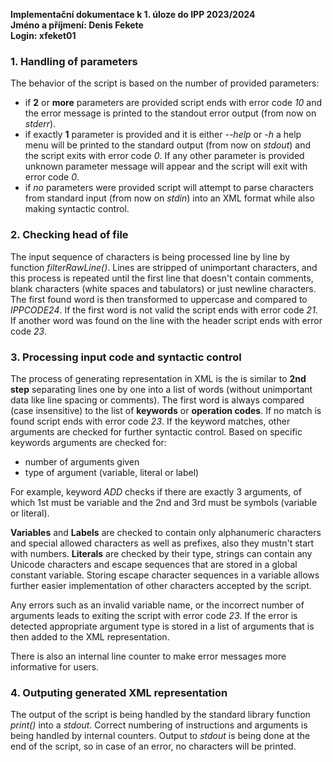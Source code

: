**Implementační dokumentace k 1. úloze do IPP 2023/2024**<br>
**Jméno a příjmení: Denis Fekete**<br>
**Login: xfeket01**

### 1. Handling of parameters
The behavior of the script is based on the number of provided parameters:<br>
* if **2** or **more** parameters are provided script ends with error code *10* and the error message is printed to the standout error output (from now on *stderr*).<br>
* if exactly **1** parameter is provided and it is either *--help* or *-h* a help menu will be printed to the standard output (from now on *stdout*) and the script exits with error code *0*. If any other parameter is provided unknown parameter message will appear and the script will exit with error code *0*.<br>
* if *no* parameters were provided script will attempt to parse characters from standard input (from now on *stdin*) into an XML format while also making syntactic control.
### 2. Checking head of file
The input sequence of characters is being processed line by line by function *filterRawLine()*. Lines are stripped of unimportant characters, and this process is repeated until the first line that doesn't contain comments, blank characters (white spaces and tabulators) or just newline characters. The first found word is then transformed to uppercase and compared to *IPPCODE24*. If the first word is not valid the script ends with error code *21*. If another word was found on the line with the header script ends with error code *23*.
### 3. Processing input code and syntactic control
The process of generating representation in XML is the is similar to **2nd step** separating lines one by one into a list of words (without unimportant data like line spacing or comments). The first word is always compared (case insensitive) to the list of **keywords** or **operation codes**. If no match is found script ends with error code *23*. If the keyword matches, other arguments are checked for further syntactic control. Based on specific keywords arguments are checked for:
* number of arguments given
* type of argument (variable, literal or label)

For example, keyword *ADD* checks if there are exactly 3 arguments, of which 1st must be variable and the 2nd and 3rd must be symbols (variable or literal).

**Variables** and **Labels** are checked to contain only alphanumeric characters and special allowed characters as well as prefixes, also they mustn't start with numbers.
**Literals** are checked by their type, strings can contain any Unicode characters and escape sequences that are stored in a global constant variable. Storing escape character sequences in a variable allows further easier implementation of other characters accepted by the script.

Any errors such as an invalid variable name, or the incorrect number of arguments leads to exiting the script with error code *23*. If the error is detected appropriate argument type is stored in a list of arguments that is then added to the XML representation.

There is also an internal line counter to make error messages more informative for users. 
### 4. Outputing generated XML representation
The output of the script is being handled by the standard library function *print()* into a *stdout*. Correct numbering of instructions and arguments is being handled by internal counters. Output to *stdout* is being done at the end of the script, so in case of an error, no characters will be printed.


